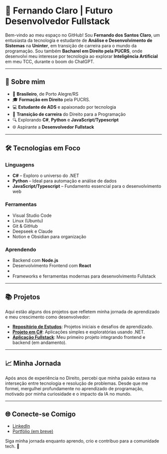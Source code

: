 # 🌟 Fernando Claro | Futuro Desenvolvedor Fullstack

Bem-vindo ao meu espaço no GitHub! Sou **Fernando dos Santos Claro**, um entusiasta da tecnologia e estudante de **Análise e Desenvolvimento de Sistemas** na **Uninter**, em transição de carreira para o mundo da programação. Sou também **Bacharel em Direito pela PUCRS**, onde desenvolvi meu interesse por tecnologia ao explorar **Inteligência Artificial** em meu TCC, durante o boom do ChatGPT.

---

## 🚀 Sobre mim
- 📌 **Brasileiro**, de Porto Alegre/RS
- 🎓 **Formação em Direito** pela PUCRS.
- 💻 **Estudante de ADS** e apaixonado por tecnologia
- 🔄 **Transição de carreira** do Direito para a Programação
- 🔍 Explorando **C#**, **Python** e **JavaScript/Typescript**
- 🌐 Aspirante a **Desenvolvedor Fullstack**

---

## 🛠️ Tecnologias em Foco
### Linguagens
- **C#** – Exploro o universo do .NET
- **Python** – Ideal para automação e análise de dados
- **JavaScript/Typescript** – Fundamento essencial para o desenvolvimento web

### Ferramentas
- Visual Studio Code
- Linux (Ubuntu)
- Git & GitHub
- Deepseek e Claude
- Notion e Obsidian para organização

### Aprendendo
- Backend com **Node.js**
- Desenvolvimento Frontend com **React**
- 
- Frameworks e ferramentas modernas para desenvolvimento Fullstack

---

## 📚 Projetos
Aqui estão alguns dos projetos que refletem minha jornada de aprendizado e meu crescimento como desenvolvedor:
- **[Repositório de Estudos](https://github.com/seu-usuario/repo-estudos)**: Projetos iniciais e desafios de aprendizado.
- **[Projeto em C#](https://github.com/seu-usuario/projeto-csharp)**: Aplicações simples e exploratórias usando .NET.
- **[Aplicação Fullstack](https://github.com/seu-usuario/aplicacao-fullstack)**: Meu primeiro projeto integrando frontend e backend (em andamento).

---

## 📈 Minha Jornada
Após anos de experiência no Direito, percebi que minha paixão estava na interseção entre tecnologia e resolução de problemas. Desde que me formei, mergulhei profundamente no aprendizado de programação, motivado por minha curiosidade e o impacto da IA no mundo.

---

## 🌐 Conecte-se Comigo
- [LinkedIn](https://www.linkedin.com/in/fernando-claro-312b77214/)
- [Portfólio (em breve)](https://seu-portfolio.com)

Siga minha jornada enquanto aprendo, crio e contribuo para a comunidade tech. 🚀
